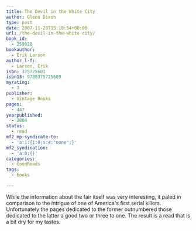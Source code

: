 ```yaml
---
title: The Devil in the White City
author: Glenn Dixon
type: post
date: 2007-11-28T15:10:54+00:00
url: /the-devil-in-the-white-city/
book_id:
  - 259028
bookauthor:
  - Erik Larson
author_l-f:
  - Larson, Erik
isbn: 375725601
isbn13: 9780375725609
myrating:
  - 3
publisher:
  - Vintage Books
pages:
  - 447
yearpublished:
  - 2004
status:
  - read
mf2_mp-syndicate-to:
  - 'a:1:{i:0;s:4:"none";}'
mf2_syndication:
  - 'a:0:{}'
categories:
  - GoodReads
tags:
  - books

---
```

While the information about the fair itself was very interesting, it paled in comparison to the intrigue of one of America's first serial killers. Unfortunately the pages dedicated to the former outnumbered those dedicated to the latter a good two or three to one. The result is a read that is a bit dry for my tastes.